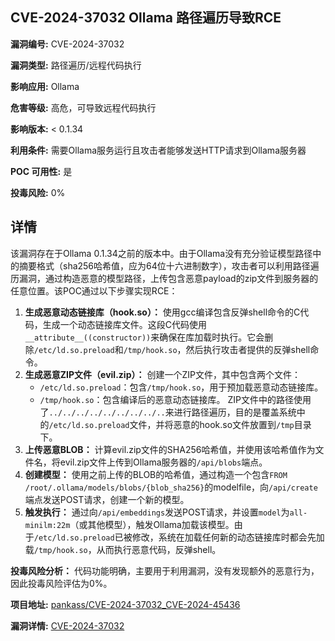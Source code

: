 ## CVE-2024-37032 Ollama 路径遍历导致RCE

**漏洞编号:** CVE-2024-37032

**漏洞类型:** 路径遍历/远程代码执行

**影响应用:** Ollama

**危害等级:** 高危，可导致远程代码执行

**影响版本:** < 0.1.34

**利用条件:** 需要Ollama服务运行且攻击者能够发送HTTP请求到Ollama服务器

**POC 可用性:** 是

**投毒风险:** 0%

## 详情

该漏洞存在于Ollama 0.1.34之前的版本中。由于Ollama没有充分验证模型路径中的摘要格式（sha256哈希值，应为64位十六进制数字），攻击者可以利用路径遍历漏洞，通过构造恶意的模型路径，上传包含恶意payload的zip文件到服务器的任意位置。该POC通过以下步骤实现RCE：

1.  **生成恶意动态链接库（hook.so）：**  使用gcc编译包含反弹shell命令的C代码，生成一个动态链接库文件。这段C代码使用`__attribute__((constructor))`来确保在库加载时执行。它会删除`/etc/ld.so.preload`和`/tmp/hook.so`，然后执行攻击者提供的反弹shell命令。
2.  **生成恶意ZIP文件（evil.zip）：**  创建一个ZIP文件，其中包含两个文件：
    *   `/etc/ld.so.preload`：包含`/tmp/hook.so`，用于预加载恶意动态链接库。
    *   `/tmp/hook.so`：包含编译后的恶意动态链接库。
    ZIP文件中的路径使用了`../../../../../../../../..`来进行路径遍历，目的是覆盖系统中的`/etc/ld.so.preload`文件，并将恶意的hook.so文件放置到`/tmp`目录下。
3.  **上传恶意BLOB：**  计算evil.zip文件的SHA256哈希值，并使用该哈希值作为文件名，将evil.zip文件上传到Ollama服务器的`/api/blobs`端点。
4.  **创建模型：**  使用之前上传的BLOB的哈希值，通过构造一个包含`FROM /root/.ollama/models/blobs/{blob_sha256}`的modelfile，向`/api/create`端点发送POST请求，创建一个新的模型。
5.  **触发执行：**  通过向`/api/embeddings`发送POST请求，并设置`model`为`all-minilm:22m`（或其他模型），触发Ollama加载该模型。由于`/etc/ld.so.preload`已被修改，系统在加载任何新的动态链接库时都会先加载`/tmp/hook.so`，从而执行恶意代码，反弹shell。

**投毒风险分析：**
代码功能明确，主要用于利用漏洞，没有发现额外的恶意行为，因此投毒风险评估为0%。

**项目地址:** [pankass/CVE-2024-37032_CVE-2024-45436](https://github.com/pankass/CVE-2024-37032_CVE-2024-45436)

**漏洞详情:** [CVE-2024-37032](https://nvd.nist.gov/vuln/detail/CVE-2024-37032)